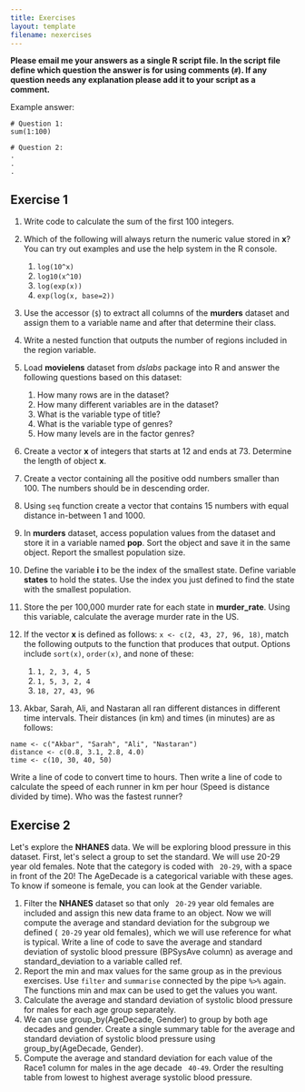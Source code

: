 ```yaml
---
title: Exercises
layout: template
filename: nexercises
--- 
```


**Please email me your answers as a single R script file. In the script file define which question the answer is for using comments (`#`). If any question needs any explanation please add it to your script as a comment.**

Example answer:
```
# Question 1:
sum(1:100)

# Question 2:
.
.
.
```

## Exercise 1

1. Write code to calculate the sum of the first 100 integers.
2. Which of the following will always return the numeric value stored in **x**? You can try out examples and use the help system in the R console.
   1. `log(10^x)`
   2. `log10(x^10)`
   3. `log(exp(x))`
   4. `exp(log(x, base=2))`

3. Use the accessor (`$`) to extract all columns of the **murders** dataset and assign them to a variable name and after that determine their class.
4. Write a nested function that outputs the number of regions included in the region variable.
5. Load **movielens** dataset from *dslabs* package into R and answer the following questions based on this dataset:
   1. How many rows are in the dataset?
   2. How many different variables are in the dataset?
   3. What is the variable type of title?
   4. What is the variable type of genres?
   5. How many levels are in the factor genres?
  
6. Create a vector **x** of integers that starts at 12 and ends at 73. Determine the length of object **x**.
7. Create a vector containing all the positive odd numbers smaller than 100. The numbers should be in descending order.
8. Using `seq` function create a vector that contains 15 numbers with equal distance in-between 1 and 1000.
9. In **murders** dataset, access population values from the dataset and store it in a variable named **pop**. Sort the object and save it in the same object. Report the smallest population size.
10. Define the variable **i** to be the index of the smallest state. Define variable **states** to hold the states. Use the index you just defined to find the state with the smallest population.
11. Store the per 100,000 murder rate for each state in **murder_rate**. Using this variable, calculate the average murder rate in the US.
12. If the vector **x** is defined as follows: `x <- c(2, 43, 27, 96, 18)`, match the following outputs to the function that produces that output. Options include `sort(x)`, `order(x)`, and none of these:
      1. `1, 2, 3, 4, 5`
      2. `1, 5, 3, 2, 4`
      3. `18, 27, 43, 96`

13. Akbar, Sarah, Ali, and Nastaran all ran different distances in different time intervals. Their distances (in km) and times (in minutes) are as follows:
```
name <- c("Akbar", "Sarah", "Ali", "Nastaran")
distance <- c(0.8, 3.1, 2.8, 4.0)
time <- c(10, 30, 40, 50)
```
Write a line of code to convert time to hours. Then write a line of code to calculate the speed of each runner in km per hour (Speed is distance divided by time). Who was the fastest runner?



## Exercise 2

Let's explore the **NHANES** data. We will be exploring blood pressure in this dataset. First, let's select a group to set the standard. We will use 20-29 year old females. Note that the category is coded with ` 20-29`, with a space in front of the 20! The AgeDecade is a categorical variable with these ages. To know if someone is female, you can look at the Gender variable.


1. Filter the **NHANES** dataset so that only ` 20-29` year old females are included and assign this new data frame to an object. Now we will compute the average and standard deviation for the subgroup we defined (` 20-29` year old females), which we will use reference for what is typical. Write a line of code to save the average and standard deviation of systolic blood pressure (BPSysAve column) as average and standard_deviation to a variable called ref.
2. Report the min and max values for the same group as in the previous exercises. Use `filter` and `summarise` connected by the pipe `%>%` again. The functions min and max can be used to get the values you want.
3. Calculate the average and standard deviation of systolic blood pressure for males for each age group separately.
4. We can use group_by(AgeDecade, Gender) to group by both age decades and gender. Create a single summary table for the average and standard deviation of systolic blood pressure using group_by(AgeDecade, Gender).
5. Compute the average and standard deviation for each value of the Race1 column for males in the age decade ` 40-49`. Order the resulting table from lowest to highest average systolic blood pressure.
